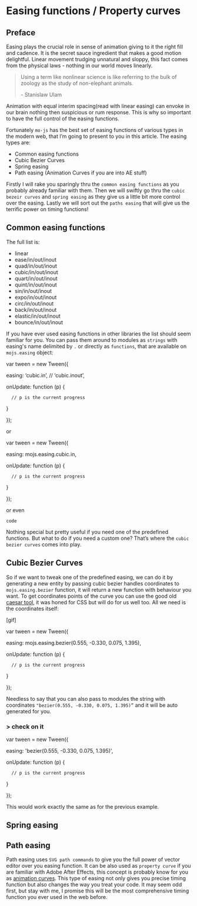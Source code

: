 # Easing functions / Property curves

## Preface

Easing plays the crucial role in sense  of animation giving to it the right fill and cadence. It is the secret sauce ingredient that makes a good motion delightful. Linear movement trudging unnatural and  sloppy, this fact comes from the physical laws - nothing in our world moves linearly.

> Using a term like nonlinear science is like referring to the bulk of zoology as the study of non-elephant animals.
> 
> \- Stanislaw Ulam

Animation with equal interim spacing(read with linear easing) can envoke in our brain nothing then suspicious or rum response. This is why so important to have the full control of the easing functions.

Fortunately `mo·js` has the best set of easing functions of various types in the modern web, that I’m going to present to you in this article. The easing types are:

- Common easing functions
- Cubic Bezier Curves 
- Spring easing
- Path easing (Animation Curves if you are into AE stuff)


Firstly I will rake you sparingly thru the `common easing functions` as you probably already familiar with them. Then we will swiftly go thru the `cubic bezeir curves` and `spring easing` as they give us a little bit more control over the easing. Lastly we will sort out the `paths easing` that will give us the terrific power on timing functions!

## Common easing functions

The full list is:

- linear
- ease/in/out/inout
- quad/in/out/inout
- cubic/in/out/inout
- quart/in/out/inout
- quint/in/out/inout
- sin/in/out/inout
- expo/in/out/inout
- circ/in/out/inout
- back/in/out/inout
- elastic/in/out/inout
- bounce/in/out/inout


If you have ever used easing functions in other libraries the list should seem familiar for you. You can pass them around to modules as `strings` with easing's name delimited by `.` or directly as `functions`, that are available on `mojs.easing` object:

var tween = new Tween({

  easing: ‘cubic.in’, // ‘cubic.inout’,

  onUpdate: function (p) {

      // p is the current progress

  }

});

or

var tween = new Tween({

  easing:  mojs.easing.cubic.in,

  onUpdate: function (p) {

      // p is the current progress

  }

});

or even

`code`

Nothing special but pretty useful if you need one of the predefined functions. But what to do if you need a custom one? That’s where the `cubic bezier curves` comes into play.



## Cubic Bezier Curves

So if we want to tweak one of the predefined easing, we can do it by generating a new entity by passing cubic bezier handles coordinates to `mojs.easing.bezier` function, it will return a new function with behaviour you want. To get coordinates points of the curve you can use the good old [caesar tool](http://matthewlein.com/ceaser/), it was honed for CSS but will do for us well too. All we need is the coordinates itself:

  [gif]

var tween = new Tween({

  easing:  mojs.easing.bezier(0.555, -0.330, 0.075, 1.395),

  onUpdate: function (p) {

      // p is the current progress

  }

});

Needless to say that you can also pass to modules the string with coordinates `"bezier(0.555, -0.330, 0.075, 1.395)”` and it will be auto generated for you.

### > check on it

var tween = new Tween({

  easing:  'bezier(0.555, -0.330, 0.075, 1.395)',

  onUpdate: function (p) {

      // p is the current progress

  }

});

This would work exactly the same as for the previous example.



## Spring easing

## Path easing

Path easing uses `SVG path commands` to give you the full power of vector editor over you easing function. It can be also used as `property curve` if you are familiar with Adobe After Effects, this concept is probably know for you as [animation curves](https://vimeo.com/68022971). This type of easing not only gives you precise timing function but also changes the way you treat your code. It may seem odd first, but stay with me, I promise this will be the most comprehensive timing function you ever used in the web before.



































